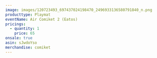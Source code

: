 ```yaml
---
image: images/120723493_697437024198470_2496933136580791840_n.png
producttype: Playmat
eventName: Air Comiket 2 (Eatos)
pricings:
  - quantity: 1
    price: 65
onsale: true
asin: sJwdoYso
merchandise: comiket
---
```

